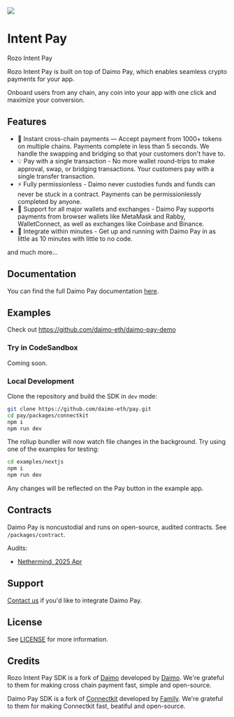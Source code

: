 <a href="https://paydocs.daimo.com">
  <img src="https://pbs.twimg.com/profile_banners/1666972322828541954/1733698695/1500x500">
</a>

# Intent Pay

Rozo Intent Pay

Rozo Intent Pay is built on top of Daimo Pay, which enables seamless crypto payments for your app.

Onboard users from any chain, any coin into your app with one click and maximize your conversion.



## Features

- 🌱 Instant cross-chain payments — Accept payment from 1000+ tokens on multiple chains. Payments complete in less than 5 seconds. We handle the swapping 
and bridging so that your customers don't have to.
- 💡 Pay with a single transaction - No more wallet round-trips to make approval, swap, or bridging transactions. Your customers pay with a single transfer transaction.
- ⚡️ Fully permissionless - Daimo never custodies funds and funds can never be stuck in a contract. Payments can be permissionlessly completed by anyone.
- 💱 Support for all major wallets and exchanges - Daimo Pay supports payments from browser wallets like MetaMask and Rabby, WalletConnect, as well as exchanges like Coinbase and Binance.
- 💨 Integrate within minutes - Get up and running with Daimo Pay in as little as 10 minutes with little to no code.

and much more...

## Documentation

You can find the full Daimo Pay documentation [here](https://paydocs.daimo.com).

## Examples

Check out https://github.com/daimo-eth/daimo-pay-demo

### Try in CodeSandbox

Coming soon.

### Local Development

Clone the repository and build the SDK in `dev` mode:

```sh
git clone https://github.com/daimo-eth/pay.git
cd pay/packages/connectkit
npm i
npm run dev
```

The rollup bundler will now watch file changes in the background. Try using one of the examples for testing:

```sh
cd examples/nextjs
npm i
npm run dev
```

Any changes will be reflected on the Pay button in the example app.

## Contracts

Daimo Pay is noncustodial and runs on open-source, audited contracts. See `/packages/contract`.

Audits:
- [Nethermind, 2025 Apr](https://github.com/user-attachments/files/20544714/NM-0500-Daimo-Pay-final-report.pdf)

## Support

[Contact us](mailto:support@daimo.com) if you'd like to integrate Daimo Pay.

## License

See [LICENSE](https://github.com/daimo-eth/pay/blob/master/packages/connectkit/LICENSE) for more information.

## Credits
Rozo Intent Pay SDK is a fork of [Daimo](https://github.com/daimo-eth/pay) developed by [Daimo](https://daimo.com). We're grateful to them for making cross chain payment fast, simple and open-source.

Daimo Pay SDK is a fork of [Connectkit](https://github.com/family/connectkit) developed by [Family](https://family.co). We're grateful to them for making Connectkit fast, beatiful and open-source.
